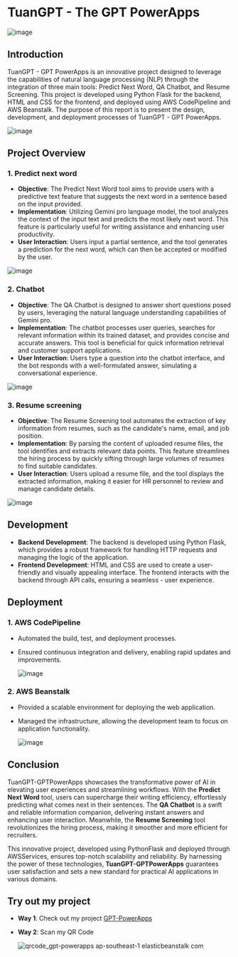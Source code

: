 # TuanGPT - The GPT PowerApps

![image](https://github.com/user-attachments/assets/2523e0e0-ff7d-4d8c-b71d-6260e7a5f193)

## Introduction
TuanGPT - GPT PowerApps is an innovative project designed to leverage the capabilities of natural language processing (NLP) through the integration of three main tools: Predict Next Word, QA Chatbot, and Resume Screening. This project is developed using Python Flask for the backend, HTML and CSS for the frontend, and deployed using AWS CodePipeline and AWS Beanstalk. The purpose of this report is to present the design, development, and deployment processes of TuanGPT - GPT PowerApps.

![image](https://github.com/user-attachments/assets/42eec356-d00c-481b-ab41-ff4238f6b338)

## Project Overview

### 1. Predict next word
- **Objective**: The Predict Next Word tool aims to provide users with a predictive text feature that suggests the next word in a sentence based on the input provided.
- **Implementation**: Utilizing Gemini pro language model, the tool analyzes the context of the input text and predicts the most likely next word. This feature is particularly useful for writing assistance and enhancing user productivity.
- **User Interaction**: Users input a partial sentence, and the tool generates a prediction for the next word, which can then be accepted or modified by the user.

![image](https://github.com/user-attachments/assets/39025649-048d-4f8e-a0e0-99db3f9db6b5)

### 2. Chatbot
- **Objective**: The QA Chatbot is designed to answer short questions posed by users, leveraging the natural language understanding capabilities of Gemini pro.
- **Implementation**: The chatbot processes user queries, searches for relevant information within its trained dataset, and provides concise and accurate answers. This tool is beneficial for quick information retrieval and customer support applications.
- **User Interaction**: Users type a question into the chatbot interface, and the bot responds with a well-formulated answer, simulating a conversational experience.


![image](https://github.com/user-attachments/assets/99f1288e-24a1-493d-99e1-1cc41797a85d)

### 3. Resume screening
- **Objective**: The Resume Screening tool automates the extraction of key information from resumes, such as the candidate's name, email, and job position.
- **Implementation**: By parsing the content of uploaded resume files, the tool identifies and extracts relevant data points. This feature streamlines the hiring process by quickly sifting through large volumes of resumes to find suitable candidates.
- **User Interaction**: Users upload a resume file, and the tool displays the extracted information, making it easier for HR personnel to review and manage candidate details.

![image](https://github.com/user-attachments/assets/e02ad923-a7e3-4094-a39a-f2de81c9a6b7)

## Development
- **Backend Development**: The backend is developed using Python Flask, which provides a robust framework for handling HTTP requests and managing the logic of the application.
- **Frontend Development**: HTML and CSS are used to create a user-friendly and visually appealing interface. The frontend interacts with the backend through API calls, ensuring a seamless - user experience.

## Deployment
### 1. AWS CodePipeline
- Automated the build, test, and deployment processes.
- Ensured continuous integration and delivery, enabling rapid updates and improvements.
  
  ![image](https://github.com/user-attachments/assets/9cd9b432-9dbe-4134-b47f-324f32917c2c)

### 2. AWS Beanstalk
- Provided a scalable environment for deploying the web application.
- Managed the infrastructure, allowing the development team to focus on application functionality.

  ![image](https://github.com/user-attachments/assets/5ecd703f-4b0b-472e-bb14-d8016337a18c)

## Conclusion
TuanGPT-GPTPowerApps showcases the transformative power of AI in elevating user experiences and streamlining workflows. With the **Predict Next Word** tool, users can supercharge their writing efficiency, effortlessly predicting what comes next in their sentences. The **QA Chatbot** is a swift and reliable information companion, delivering instant answers and enhancing user interaction. Meanwhile, the **Resume Screening** tool revolutionizes the hiring process, making it smoother and more efficient for recruiters.

This innovative project, developed using PythonFlask and deployed through AWSServices, ensures top-notch scalability and reliability. By harnessing the power of these technologies, **TuanGPT-GPTPowerApps** guarantees user satisfaction and sets a new standard for practical AI applications in various domains.

## Try out my project

- **Way 1**: Check out my project [GPT-PowerApps](http://gpt-powerapps.ap-southeast-1.elasticbeanstalk.com/resume-screening)

- **Way 2**: Scan my QR Code

  ![qrcode_gpt-powerapps ap-southeast-1 elasticbeanstalk com](https://github.com/user-attachments/assets/8d514684-7e35-494f-915c-18516f162550)
